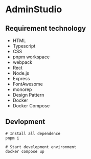 # AdminStudio

## Requirement technology

- HTML
- Typescript
- CSS
- pnpm workspace
- webpack
- Rect
- Node.js
- Express
- FontAwesome
- monorep
- Design Pattern
- Docker
- Docker Compose

## Devlopment

```
# Install all dependence
pnpm i
```

```
# Start development environment
docker compose up
```
